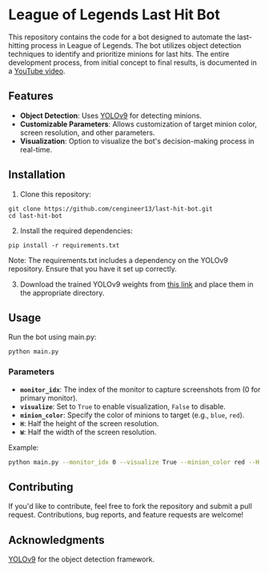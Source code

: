 # League of Legends Last Hit Bot

This repository contains the code for a bot designed to automate the last-hitting process in League of Legends. The bot utilizes object detection techniques to identify and prioritize minions for last hits. The entire development process, from initial concept to final results, is documented in a [YouTube video](https://www.youtube.com/watch?v=tHWoz6xyk7k). 


## Features
- **Object Detection**: Uses [YOLOv9]([https://www.google.com/url?sa=t&source=web&rct=j&opi=89978449&url=https://github.com/WongKinYiu/yolov9&ved=2ahUKEwj9tLOFwoaIAxVwBNsEHRT7C3EQFnoECCAQAQ&usg=AOvVaw2dg0KGJMx_HkdUYJo6MPyS](https://github.com/WongKinYiu/yolov9)) for detecting minions.
- **Customizable Parameters**: Allows customization of target minion color, screen resolution, and other parameters.
- **Visualization**: Option to visualize the bot's decision-making process in real-time.

## Installation

1. Clone this repository:
   
```shell
git clone https://github.com/cengineer13/last-hit-bot.git
cd last-hit-bot
```

2. Install the required dependencies:
   
```shell
pip install -r requirements.txt
```

Note: The requirements.txt includes a dependency on the YOLOv9 repository. Ensure that you have it set up correctly.

3. Download the trained YOLOv9 weights from [this link](https://drive.google.com/file/d/135Bt-YX-Aqa_oaBxN220YSe9uGWiuljo/view?usp=share_link) and place them in the appropriate directory.


## Usage

Run the bot using main.py:
``` shell
python main.py
```

### Parameters
- **`monitor_idx`**: The index of the monitor to capture screenshots from (0 for primary monitor).
- **`visualize`**: Set to `True` to enable visualization, `False` to disable.
- **`minion_color`**: Specify the color of minions to target (e.g., `blue`, `red`).
- **`H`**: Half the height of the screen resolution.
- **`W`**: Half the width of the screen resolution.


Example:
   ```bash
   python main.py --monitor_idx 0 --visualize True --minion_color red --H 540 --W 960
   ```
## Contributing

If you'd like to contribute, feel free to fork the repository and submit a pull request. Contributions, bug reports, and feature requests are welcome!

## Acknowledgments

[YOLOv9](https://docs.ultralytics.com/models/yolov9/) for the object detection framework.
